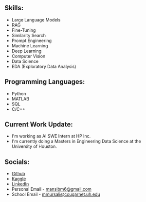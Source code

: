 

## Skills: 
* Large Language Models
* RAG
* Fine-Tuning
* Similarity Search
* Prompt Engineering
* Machine Learning
* Deep Learning
* Computer Vision
* Data Science
* EDA (Exploratory Data Analysis)

## Programming Languages:
* Python
* MATLAB
* SQL
* C/C++

## Current Work Update:
* I'm working as AI SWE Intern at HP Inc.
* I'm currently doing a Masters in Engineering Data Science at the University of Houston.

## Socials: 
* [Github](https://github.com/mansibm6)
* [Kaggle](https://www.kaggle.com/mansibmursalin)
* [LinkedIn](https://www.linkedin.com/in/mansibm6/)
* Personal Email - mansibm6@gmail.com
* School Email - mmursali@cougarnet.uh.edu
